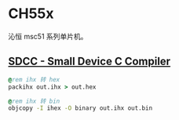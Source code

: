 # CH55x

沁恒 msc51 系列单片机。


## [SDCC - Small Device C Compiler](https://sdcc.sourceforge.net/)

```bat
@rem ihx 转 hex
packihx out.ihx > out.hex

@rem ihx 转 bin
objcopy -I ihex -O binary out.ihx out.bin
```
